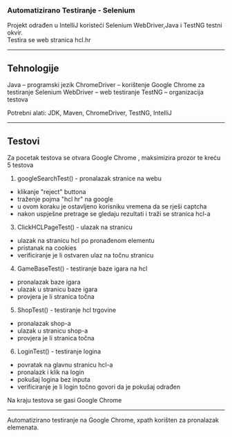 ### **Automatizirano Testiranje - Selenium**

Projekt odrađen u IntelliJ koristeći Selenium WebDriver,Java i TestNG testni okvir.  
Testira se web stranica hcl.hr

---

## **Tehnologije**

Java – programski jezik
ChromeDriver – korištenje Google Chrome za testiranje
Selenium WebDriver – web testiranje
TestNG – organizacija testova

Potrebni alati: JDK, Maven, ChromeDriver, TestNG, IntelliJ

---

## **Testovi**

Za pocetak testova se otvara Google Chrome , maksimizira prozor te kreću 5 testova

1.	googleSearchTest() - pronalazak stranice na webu
- klikanje "reject" buttona
- traženje pojma "hcl hr" na google
- u ovom koraku je ostavljeno korisniku vremena da se rješi captcha
- nakon uspješne pretrage se gledaju rezultati i traži se stranica hcl-a

3.	ClickHCLPageTest() - ulazak na stranicu
- ulazak na stranicu hcl po pronađenom elementu
- pristanak na cookies
- verificiranje je li ostvaren ulaz na točnu stranicu

4.	GameBaseTest() - testiranje baze igara na hcl
- pronalazak baze igara
- ulazak u stranicu baze igara
- provjera je li stranica točna

5.	ShopTest() - testiranje hcl trgovine
- pronalazak shop-a
- ulazak u stranicu shop-a
- provjera je li stranica točna

6.	LoginTest() - testiranje logina
- povratak na glavnu stranicu hcl-a
- pronalazk i klik na login
- pokušaj logina bez inputa
- verificiranje je li login točno govori da je pokušaj odrađen

Na kraju testova se gasi Google Chrome

---

Automatizirano testiranje na Google Chrome, xpath korišten za pronalazak elemenata.
